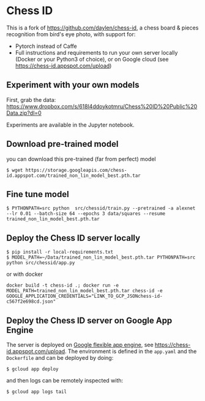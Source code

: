 # Chess ID

This is a fork of https://github.com/daylen/chess-id, a chess board & pieces recognition from bird's eye photo, with support for:
 * Pytorch instead of Caffe
 * Full instructions and requirements to run your own server locally (Docker or your Python3 of choice), or on Google cloud (see https://chess-id.appspot.com/upload)
 
## Experiment with your own models

First, grab the data: https://www.dropbox.com/s/618l4ddoykotmru/Chess%20ID%20Public%20Data.zip?dl=0

Experiments are available in the Jupyter notebook.

## Download pre-trained model

you can download this pre-trained (far from perfect) model

```
$ wget https://storage.googleapis.com/chess-id.appspot.com/trained_non_lin_model_best.pth.tar
```

## Fine tune model


```
$ PYTHONPATH=src python  src/chessid/train.py --pretrained -a alexnet --lr 0.01 --batch-size 64 --epochs 3 data/squares --resume trained_non_lin_model_best.pth.tar
```


## Deploy the Chess ID server locally

```
$ pip install -r local-requirements.txt
$ MODEL_PATH=~/Data/trained_non_lin_model_best.pth.tar PYTHONPATH=src python src/chessid/app.py
```

or with docker

```
docker build -t chess-id .; docker run -e MODEL_PATH=trained_non_lin_model_best.pth.tar chess-id -e GOOGLE_APPLICATION_CREDENTIALS="LINK_TO_GCP_JSONchess-id-c567f2e698cd.json"
```

## Deploy the Chess ID server on Google App Engine

The server is deployed on [Google flexible app engine](https://cloud.google.com/appengine/docs/flexible), see https://chess-id.appspot.com/upload.
The environment is defined in the `app.yaml` and the `Dockerfile` and can be deployed by doing:

```
$ gcloud app deploy
```

and then logs can be remotely inspected with:

```
$ gcloud app logs tail
```